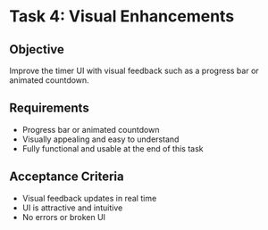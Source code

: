 # Task 4: Visual Enhancements

## Objective
Improve the timer UI with visual feedback such as a progress bar or animated countdown.

## Requirements
- Progress bar or animated countdown
- Visually appealing and easy to understand
- Fully functional and usable at the end of this task

## Acceptance Criteria
- Visual feedback updates in real time
- UI is attractive and intuitive
- No errors or broken UI

